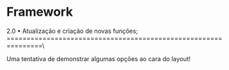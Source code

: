 Framework
=========
2.0
• Atualização e criação de novas funções;
===============================================================\

Uma tentativa de demonstrar algumas opções ao cara do layout!